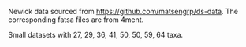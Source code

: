Newick data sourced from https://github.com/matsengrp/ds-data.
The corresponding fatsa files are from 4ment. 

Small datasets with 27, 29, 36, 41, 50, 50, 59, 64 taxa.
